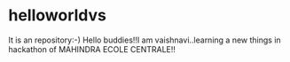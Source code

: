 # helloworldvs
It is an repository:-)
Hello buddies!!I am vaishnavi..learning a new things in hackathon of MAHINDRA ECOLE CENTRALE!!
